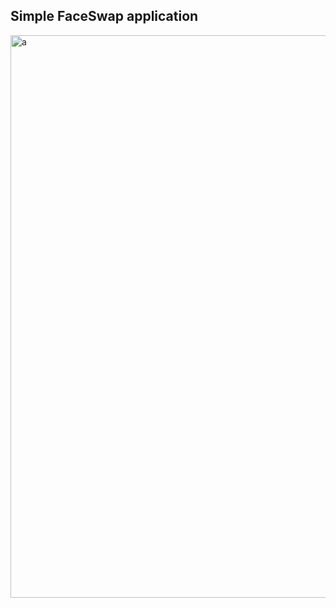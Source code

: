 ## Simple FaceSwap application

<img alt="a" width="1200" height="900" src="https://media.giphy.com/media/v1.Y2lkPTc5MGI3NjExdTZ3dWNkYnVsNnoyeTY0czd2bm1hcnVkanRkYjBtdnF2NHo3enkyOSZlcD12MV9pbnRlcm5hbF9naWZfYnlfaWQmY3Q9Zw/2eAnxaZ92Ueg0yeRxg/giphy.gif">
